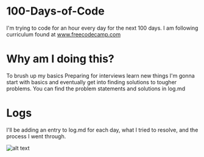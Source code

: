 # 100-Days-of-Code

I'm trying to code for an hour every day for the next 100 days. I am following curriculum found at www.freecodecamp.com



# Why am I doing this?
To brush up my basics
Preparing for interviews
learn new things
I'm gonna start with basics and eventually get into finding solutions to tougher problems. You can find the problem statements and solutions in log.md

# Logs
I'll be adding an entry to log.md for each day, what I tried to resolve, and the process I went through.

![alt text]("C:\Users\manish\Downloads\undraw_dev_focus_b9xo.svg")
